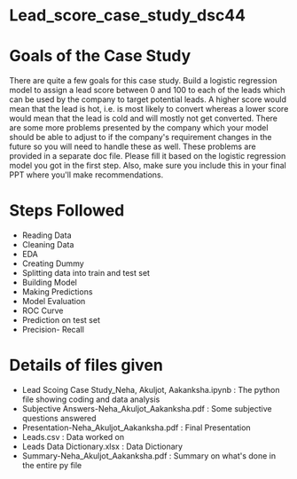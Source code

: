 # Lead_score_case_study_dsc44

# Goals of the Case Study
There are quite a few goals for this case study.
Build a logistic regression model to assign a lead score between 0 and 100 to each of the leads which can be used by the company to target potential leads. A higher score would mean that the lead is hot, i.e. is most likely to convert whereas a lower score would mean that the lead is cold and will mostly not get converted.
There are some more problems presented by the company which your model should be able to adjust to if the company's requirement changes in the future so you will need to handle these as well. These problems are provided in a separate doc file. Please fill it based on the logistic regression model you got in the first step. Also, make sure you include this in your final PPT where you'll make recommendations.

# Steps Followed
* Reading Data
* Cleaning Data
* EDA
* Creating Dummy
* Splitting data into train and test set
* Building Model
* Making Predictions
* Model Evaluation
* ROC Curve
* Prediction on test set
* Precision- Recall

# Details of files given
- Lead Scoing Case Study_Neha, Akuljot, Aakanksha.ipynb : The python file showing coding and data analysis
- Subjective Answers-Neha_Akuljot_Aakanksha.pdf : Some subjective questions answered
- Presentation-Neha_Akuljot_Aakanksha.pdf : Final Presentation
- Leads.csv : Data worked on
- Leads Data Dictionary.xlsx : Data Dictionary
- Summary-Neha_Akuljot_Aakanksha.pdf : Summary on what's done in the entire py file
